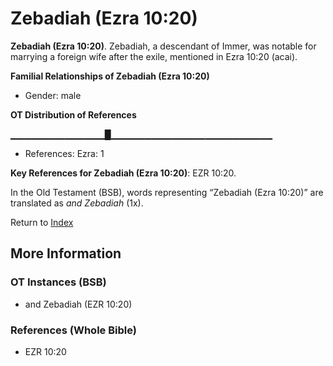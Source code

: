 # Zebadiah (Ezra 10:20)
**Zebadiah (Ezra 10:20)**. 
Zebadiah, a descendant of Immer, was notable for marrying a foreign wife after the exile, mentioned in Ezra 10:20 (acai). 




**Familial Relationships of Zebadiah (Ezra 10:20)**


* Gender: male


**OT Distribution of References**

▁▁▁▁▁▁▁▁▁▁▁▁▁▁█▁▁▁▁▁▁▁▁▁▁▁▁▁▁▁▁▁▁▁▁▁▁▁▁
* References: Ezra: 1



**Key References for Zebadiah (Ezra 10:20)**: 
EZR 10:20. 


In the Old Testament (BSB), words representing “Zebadiah (Ezra 10:20)” are translated as 
*and Zebadiah* (1x). 




Return to [Index](00-Index.md)

## More Information

### OT Instances (BSB)

* and Zebadiah (EZR 10:20)



### References (Whole Bible)

* EZR 10:20



